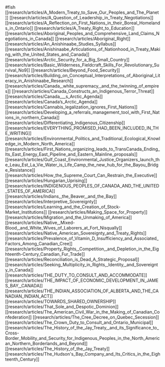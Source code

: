 #fish
[[research/articles/A_Modern_Treaty_to_Save_Our_Peoples_and_The_Planet]]
[[research/articles/A_Question_of_Leadership_in_Treaty_Negotiations]]
[[research/articles/A_Reflection_on_First_Nations_in_their_Boreal_Homelands_in_Ontario]]
[[research/articles/A_Treaty_Right_to_Education]]
[[research/articles/Aboriginal_Peoples_and_Comprehensive_Land_Claims_Negotiations_in_Canada]]
[[research/articles/Aboriginal_Right]]
[[research/articles/An_Anishinaabe_Studies_Syllabus]]
[[research/articles/Anishinaabe_Articulations_of_Nationhood_in_Treaty_Making_with_the_United_States_and_Canada]]
[[research/articles/Arctic_Security_for_a_Big_Small_Country]]
[[research/articles/Basic_Wilderness_Fieldcraft_Skills_For_Revolutionary_Survival_No9]]
[[research/articles/Beyond_Food_Security]]
[[research/articles/Building_on_Conceptual_Interpretations_of_Aboriginal_Literacy_in_Anishinaabe_Research]]
[[research/articles/Canada,_white_supremacy,_and_the_twinning_of_empires]]
[[research/articles/Canada_Constructs_an_Indigenous_Terror_Threat]]
[[research/articles/Canada___s_Arctic_Agenda]]
[[research/articles/Canada’s_Arctic_Agenda]]
[[research/articles/Cannabis_legalization_ignores_First_Nations]]
[[research/articles/Developing_a_referrals_management_tool_with_First_Nations_in_northern_Canada]]
[[research/articles/Differentiating_Indigenous_Citizenship]]
[[research/articles/EVERYTHING_PROMISED_HAD_BEEN_INCLUDED_IN_THE_WRITING]]
[[research/articles/Environmental_Politics_and_Traditional_Ecological_Knowledge_in_Modern_North_America]]
[[research/articles/First_Nations_organizing_leads_to_TransCanada_Ending_Its_East_Energy_East_Pipeline_and_Eastern_Mainline_proposals]]
[[research/articles/Gulf_Coast_Environmental_Justice_Organizers_launch_the_Leau_Est_La_Vie_Water_is_Life_Camp_the_new_hub_for_the_Bayou_Bridge_Resistance]]
[[research/articles/How_the_Supreme_Court_Can_Restrain_the_Executive]]
[[research/articles/Hungarian_Uprising]]
[[research/articles/INDIGENOUS_PEOPLES_OF_CANADA_AND_THE_UNITED_STATES_OF_AMERICA]]
[[research/articles/Indians,_the_Beaver,_and_the_Bay]]
[[research/articles/Interpretive_Sovereignty]]
[[research/articles/Learning_and_the_Creation_of_Stock-Market_Institutions]]
[[research/articles/Making_Space_for_Property]]
[[research/articles/Migration_and_the_Unmaking_of_America]]
[[research/articles/Native,_Mixed-Blood,_and_White_Wives_of_Laborers_at_Fort_Nisqually]]
[[research/articles/Native_American_Sovereignty_and_Treaty_Rights]]
[[research/articles/Prevalence_of_Vitamin_D_Insufficiency_and_Associated_Factors_Among_Canadian_Cree]]
[[research/articles/Property_Rights,_Competition,_and_Depletion_in_the_Eighteenth-Century_Canadian_Fur_Trade]]
[[research/articles/Reconciliation_is_Dead_A_Strategic_Proposal]]
[[research/articles/Seeking_Multiplicity_in_Rights,_Identity,_and_Sovereignty_in_Canada]]
[[research/articles/THE_DUTY_TO_CONSULT_AND_ACCOMMODATE]]
[[research/articles/THE_IMPACT_OF_ECONOMIC_DEVELOPMENT_IN_JAMES_BAY,_CANADA]]
[[research/articles/THE_INDIAN_ASSOCIATION_OF_ALBERTA_AND_THE_CANADIAN_INDIAN_ACT]]
[[research/articles/TOWARDS_SHARED_OWNERSHIP]]
[[research/articles/That_Sole_and_Despotic_Dominion]]
[[research/articles/The_American_Civil_War_in_the_Making_of_Canadian_Confederation]]
[[research/articles/The_Cree_Decree_on_Quebec_Secession]]
[[research/articles/The_Crown_Duty_to_Consult_and_Ontario_Municipal]]
[[research/articles/The_History_of_the_Jay_Treaty,_and_its_Significance_to_Cross-Border_Mobility_and_Security_for_Indigenous_Peoples_in_the_North_American_Northern_Borderlands_and_Beyond]]
[[research/articles/The_History_of_the_Jay_Treaty]]
[[research/articles/The_Hudson's_Bay_Company_and_Its_Critics_in_the_Eighteenth_Century]]
